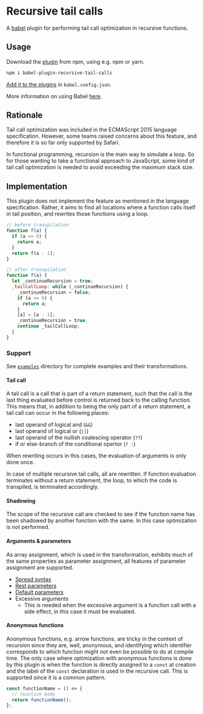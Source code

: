 # Recursive tail calls

A [babel](https://babeljs.io/) plugin for performing tail call optimization in
recursive functions.

## Usage

Download the
[plugin](https://www.npmjs.com/package/babel-plugin-recursive-tail-calls) from
npm, using e.g. npm or yarn.

```sh
npm i babel-plugin-recursive-tail-calls
```

[Add it to the plugins](https://babeljs.io/docs/plugins) in `babel.config.json`.

More information on using Babel [here](https://babeljs.io/docs/usage).

## Rationale

Tail call optimization was included in the ECMAScript 2015 language
specification. However, some teams raised concerns about this feature, and
therefore it is so far only supported by Safari.

In functional programming, recursion is the main way to simulate a loop. So for
those wanting to take a functional approach to JavaScript, some kind of tail call
optimization is needed to avoid exceeding the maximum stack size.

## Implementation

This plugin does not implement the feature as mentioned in the language
specification. Rather, it aims to find all locations where a function calls
itself in tail position, and rewrites those functions using a loop.

```js
// before transpilation
function f(a) {
  if (a <= 0) {
    return a;
  }
  return f(a - 1);
}

// after transpilation
function f(a) {
  let _continueRecursion = true;
  _tailCallLoop: while (_continueRecursion) {
    _continueRecursion = false;
    if (a <= 0) {
      return a;
    }
    [a] = [a - 1];
    _continueRecursion = true;
    continue _tailCallLoop;
  }
}
```

### Support

See [`examples`](examples) directory for complete examples and their transformations.

#### Tail call

A tail call is a call that is part of a return statement, such that the call is
the last thing evaluated before control is returned back to the calling
function.
This means that, in addition to being the only part of a return statement, a
tail call can occur in the following places:

- last operand of logical and (`&&`)
- last operand of logical or (`||`)
- last operand of the nullish coalescing operator (`??`)
- if or else-branch of the conditional opertor (`? :`)

When rewriting occurs in this cases, the evaluation of arguments is only done
once.

In case of multiple recursive tail calls, all are rewritten.
If function evaluation terminates without a return statement, the loop, to
which the code is transpiled, is terminated accordingly.

#### Shadowing

The scope of the recursive call are checked to see if the function name has
been shadowed by another function with the same. In this case optimization is
not performed.

#### Arguments & parameters

As array assignment, which is used in the transformation, exhibits much of the
same properties as parameter assignment, all features of parameter assignment
are supported.

- [Spread syntax](https://developer.mozilla.org/en-US/docs/Web/JavaScript/Reference/Operators/Spread_syntax)
- [Rest parameters](https://developer.mozilla.org/en-US/docs/Web/JavaScript/Reference/Functions/rest_parameters)
- [Default parameters](https://developer.mozilla.org/en-US/docs/Web/JavaScript/Reference/Functions/Default_parameters)
- Excessive arguments
  - This is needed when the excessive argument is a function call with a side
    effect, in this case it must be evaluated.

#### Anonymous functions

Anonymous functions, e.g. arrow functions, are tricky in the context of
recursion since they are, well, anonymous, and identifying which identifier
corresponds to which function might not even be possible to do at compile time.
The only case where optimization with anonymous functions is done by this plugin
is when the function is directly assigned to a `const` at creation and the
label of the `const` declaration is used in the recursive call. This is
supported since it is a common pattern.

```js
const functionName = () => {
  // function body
  return functionName();
};
```
